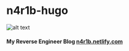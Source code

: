 # n4r1b-hugo

![alt text](https://github.com/n4r1b/n4r1b-hugo/blob/master/static/images/cover.jpg "punisher")


#### My Reverse Engineer Blog [n4r1b.netlify.com](https://n4r1b.netlify.com)
